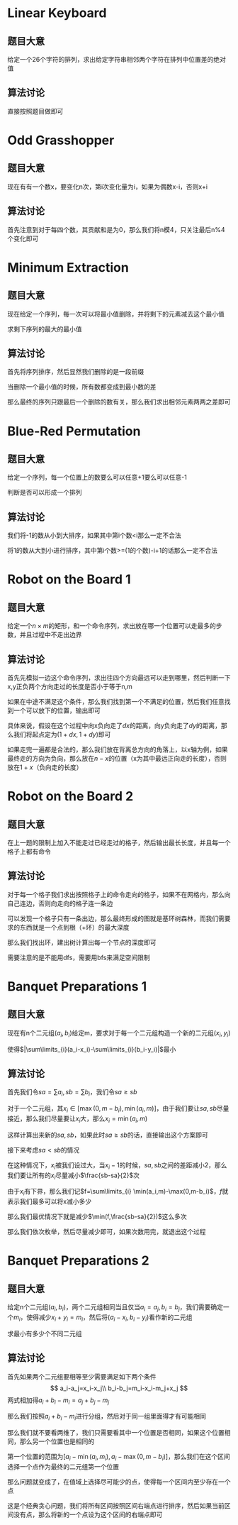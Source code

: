 # Linear Keyboard

## 题目大意

给定一个26个字符的排列，求出给定字符串相邻两个字符在排列中位置差的绝对值

## 算法讨论

直接按照题目做即可

# Odd Grasshopper

## 题目大意

现在有有一个数x，要变化n次，第i次变化量为i，如果为偶数x-i，否则x+i

## 算法讨论

首先注意到对于每四个数，其贡献和是为0，那么我们将n模4，只关注最后n%4个变化即可

# Minimum Extraction

## 题目大意

现在给定一个序列，每一次可以将最小值删除，并将剩下的元素减去这个最小值

求剩下序列的最大的最小值

## 算法讨论

首先将序列排序，然后显然我们删除的是一段前缀

当删除一个最小值的时候，所有数都变成到最小数的差

那么最终的序列只跟最后一个删除的数有关，那么我们求出相邻元素两两之差即可

# Blue-Red Permutation

## 题目大意

给定一个序列，每一个位置上的数要么可以任意+1要么可以任意-1

判断是否可以形成一个排列

## 算法讨论

我们将-1的数从小到大排序，如果其中第i个数<i那么一定不合法

将1的数从大到小进行排序，其中第i个数>=(1的个数)-i+1的话那么一定不合法

# Robot on the Board 1

## 题目大意

给定一个$n\times m$的矩形，和一个命令序列，求出放在哪一个位置可以走最多的步数，并且过程中不走出边界

## 算法讨论

首先先模拟一边这个命令序列，求出往四个方向最远可以走到哪里，然后判断一下x,y正负两个方向走过的长度是否小于等于n,m

如果在中途不满足这个条件，那么我们找到第一个不满足的位置，然后我们任意找到一个可以放下的位置，输出即可

具体来说，假设在这个过程中向x负向走了$dx$的距离，向y负向走了$dy$的距离，那么我们将起点定为$(1+dx,1+dy)$即可

如果走完一遍都是合法的，那么我们放在背离总方向的角落上，以x轴为例，如果最终走的方向为负向，那么放在$n-x$的位置（x为其中最远正向走的长度），否则放在$1+x$（负向走的长度）

# Robot on the Board 2

## 题目大意

在上一题的限制上加入不能走过已经走过的格子，然后输出最长长度，并且每一个格子上都有命令

## 算法讨论

对于每一个格子我们求出按照格子上的命令走向的格子，如果不在网格内，那么向自己连边，否则向走向的格子连一条边

可以发现一个格子只有一条出边，那么最终形成的图就是基环树森林，而我们需要求的东西就是一个点到根（+环）的最大深度

那么我们找出环，建出树计算出每一个节点的深度即可

需要注意的是不能用dfs，需要用bfs来满足空间限制

# Banquet Preparations 1

## 题目大意

现在有n个二元组$(a_i,b_i)$给定m，要求对于每一个二元组构造一个新的二元组$(x_i,y_i)$

使得$|\sum\limits_{i}(a_i-x_i)-\sum\limits_{i}(b_i-y_i)|$最小

## 算法讨论

首先我们令$sa=\sum a_i,sb=\sum b_i$，我们令$sa\geq sb$

对于一个二元组，其$x_i\in [\max(0,m-b_i),\min(a_i,m)]$，由于我们要让$sa,sb$尽量接近，那么我们尽量要让$x_i$大，那么$x_i=\min(a_i,m)$

这样计算出来新的$sa,sb$，如果此时$sa\geq sb$的话，直接输出这个方案即可

接下来考虑$sa<sb$的情况

在这种情况下，$x_i$被我们设过大，当$x_i-1$的时候，$sa,sb$之间的差距减小2，那么我们要让所有的$x_i$尽量减小$\frac{sb-sa}{2}$次

由于$x_i$有下界，那么我们记$f=\sum\limits_{i} \min(a_i,m)-\max(0,m-b_i)$，$f$就表示我们最多可以将x减小多少

那么我们最优情况下就是减少$\min(f,\frac{sb-sa}{2})$这么多次

那么我们依次枚举，然后尽量减少即可，如果次数用完，就退出这个过程

# Banquet Preparations 2

## 题目大意

给定n个二元组$(a_i,b_i)$，两个二元组相同当且仅当$a_i=a_j,b_i=b_j$，我们需要确定一个$m_i$，使得减少$x_i+y_i=m_i$，然后将$(a_i-x_i,b_i-y_i)$看作新的二元组

求最小有多少个不同二元组

## 算法讨论

首先如果两个二元组要相等至少需要满足如下两个条件
$$
a_i-a_j=x_i-x_j\\
b_i-b_j=m_i-x_i-m_j+x_j
$$
两式相加得$a_i+b_i-m_i=a_j+b_j-m_j$

那么我们按照$a_i+b_i-m_i$进行分组，然后对于同一组里面得才有可能相同

那么我们就不要看两维了，我们只需要看其中一个位置是否相同，如果这个位置相同，那么另一个位置也是相同的

第一个位置的范围为$[a_i-\min(a_i,m_i),a_i-\max(0,m-b_i)]$，那么我们在这个区间选择一个点作为最终的二元组第一个位置

那么问题就变成了，在值域上选择尽可能少的点，使得每一个区间内至少存在一个点

这是个经典贪心问题，我们将所有区间按照区间右端点进行排序，然后如果当前区间没有点，那么将新的一个点设为这个区间的右端点即可

